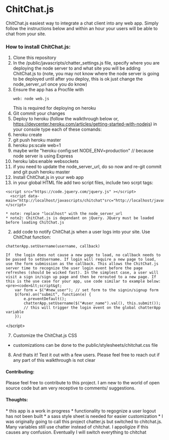 ChitChat.js
============

ChitChat.js easiest way to integrate a chat client into any web app. Simply follow the instructions below 
and within an hour your users will be able to chat from your site.


<h3>How to install ChitChat.js:</h3>

1. Clone this repository
2. In the /public/javascripts/chatter_settings.js file, specify where you are deploying the node server to and what site
    you will be adding ChitChat.js to (note, you may not know where the node server is going to be deployed until after
    you deploy, this is ok just change the node_server_url once you do know)
3. Ensure the app has a Procfile with 
    <pre><code>web: node web.js</code></pre>
    This is required for deploying on heroku
4. Git commit your changes
5. Deploy to heroku (follow the walkthrough below or, https://devcenter.heroku.com/articles/getting-started-with-nodejs)
  in your console type each of these comands:
  1. heroku create
  2. git push heroku master
  3. heroku ps:scale web=1
  4. maybe write "heroku config:set NODE_ENV=production" // because node server is using Express
  5. heroku labs:enable websockets
  6. if you need to update the node_server_url, do so now and re-git commit and git push heroku master
6. Install ChitChat.js in your web app
  1. in your global HTML file add two script files, include two scrpt tags:
  <pre><code>&lt;script src="https://code.jquery.com/jquery.js" &gt;&lt;/script&gt;
  &lt;script data-main="http://localhost/javascripts/chitchat"src="http://localhost/javascripts/require.js"&gt;&lt;/script&gt;</code></pre>
    * note: replace "localhost" with the node_server_url
    * note2: ChitChat.js is dependant on jQuery. JQuery must be loaded before loading ChitChat.js
  2. add code to notify ChitChat.js when a user logs into your site. Use ChitChat function:
<pre><code>chatterApp.setUsername(username, callback)</code></pre>
    If  the login does not cause a new page to load, no callback needs to be passed to setUsername. If login will require a new page to load, use the form submission as the callback. This allows the ChitChat.js server time to recognize the user login event before the page refreshes (should be wicked fast). In the simplest case, a user will visit a sign in/sign up page and then be rerouted to a new page. If this is the use case for your app, use code similar to example below:
    <pre><code>&lt;script&gt;
        var form = $("#new_user"); // set form to the signin/signup form
        $(form).on("submit", function(e) {
            e.preventDefault();
            chatterApp.setUsername($("#user_name").val(), this.submit());
            // this will trigger the login event on the global chatterApp variable
        });
&lt;/script&gt;</code></pre>

7. Customize the ChitChat.js CSS
  * customizations can be done to the public/stylesheets/chitchat.css file
  
8. And thats it! Test it out with a few users. Please feel free to reach out if any part of this walkthrough is not clear

<h4>Contributing:</h4>
Please feel free to contribute to this project. I am new to the world of open source code but am very receptive to comments/
  suggestions.
  
<h4>Thoughts:</h4>
* this app is a work in progress
* functionality to regognize a user logout has not been built
* a sass style sheet is needed for easier customization
* I was originally going to call this project chatter.js but switched to chitchat.js. Many variables still use chatter instead of chitchat. I appoligize if this causes any confusion. Eventually I will switch everything to chitchat
